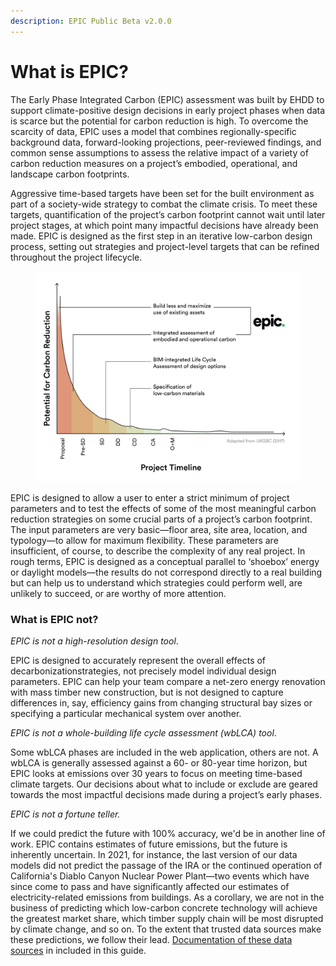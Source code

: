 ```yaml
---
description: EPIC Public Beta v2.0.0
---
```


# What is EPIC?

The Early Phase Integrated Carbon (EPIC) assessment was built by EHDD to support climate-positive design decisions in early project phases when data is scarce but the potential for carbon reduction is high. To overcome the scarcity of data, EPIC uses a model that combines regionally-specific background data, forward-looking projections, peer-reviewed findings, and common sense assumptions to assess the relative impact of a variety of carbon reduction measures on a project’s embodied, operational, and landscape carbon footprints.&#x20;

Aggressive time-based targets have been set for the built environment as part of a society-wide strategy to combat the climate crisis. To meet these targets, quantification of the project’s carbon footprint cannot wait until later project stages, at which point many impactful decisions have already been made. EPIC is designed as the first step in an iterative low-carbon design process, setting out strategies and project-level targets that can be refined throughout the project lifecycle.

<figure><img src=".gitbook/assets/EPIC Project Lifecycle.png" alt=""><figcaption></figcaption></figure>

EPIC is designed to allow a user to enter a strict minimum of project parameters and to test the effects of some of the most meaningful carbon reduction strategies on some crucial parts of a project’s carbon footprint. The input parameters are very basic—floor area, site area, location, and typology—to allow for maximum flexibility. These parameters are insufficient, of course, to describe the complexity of any real project. In rough terms, EPIC is designed as a conceptual parallel to ‘shoebox’ energy or daylight models—the results do not correspond directly to a real building but can help us to understand which strategies could perform well, are unlikely to succeed, or are worthy of more attention.

### What is EPIC not?

_EPIC is not a high-resolution design tool_.

EPIC is designed to accurately represent the overall effects of decarbonizationstrategies, not precisely model individual design parameters. EPIC can help your team compare a net-zero energy renovation with mass timber new construction, but is not designed to capture differences in, say, efficiency gains from changing structural bay sizes or specifying a particular mechanical system over another.

_EPIC is not a whole-building life cycle assessment (wbLCA) tool_.

Some wbLCA phases are included in the web application, others are not. A wbLCA is generally assessed against a 60- or 80-year time horizon, but EPIC looks at emissions over 30 years to focus on meeting time-based climate targets. Our decisions about what to include or exclude are geared towards the most impactful decisions made during a project’s early phases.

_EPIC is not a fortune teller._&#x20;

If we could predict the future with 100% accuracy, we'd be in another line of work. EPIC contains estimates of future emissions, but the future is inherently uncertain. In 2021, for instance, the last version of our data models did not predict the passage of the IRA or the continued operation of California's Diablo Canyon Nuclear Power Plant—two events which have since come to pass and have significantly affected our estimates of electricity-related emissions from buildings. As a corollary, we are not in the business of predicting which low-carbon concrete technology will achieve the greatest market share, which timber supply chain will be most disrupted by climate change, and so on. To the extent that trusted data sources make these predictions, we follow their lead. [Documentation of these data sources](backmatter/data-sources.md) in included in this guide.
